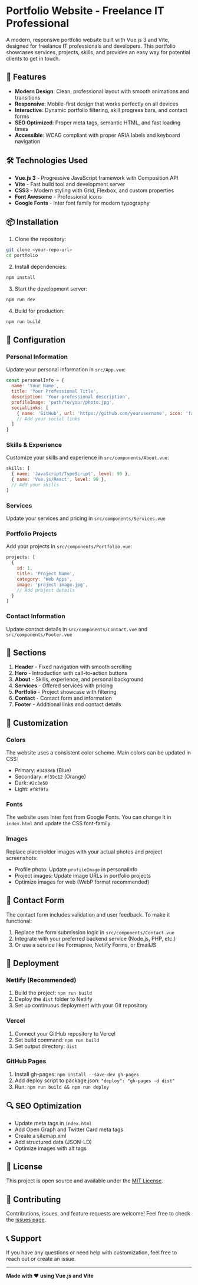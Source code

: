 # Portfolio Website - Freelance IT Professional

A modern, responsive portfolio website built with Vue.js 3 and Vite, designed for freelance IT professionals and developers. This portfolio showcases services, projects, skills, and provides an easy way for potential clients to get in touch.

## 🌟 Features

- **Modern Design**: Clean, professional layout with smooth animations and transitions
- **Responsive**: Mobile-first design that works perfectly on all devices
- **Interactive**: Dynamic portfolio filtering, skill progress bars, and contact forms
- **SEO Optimized**: Proper meta tags, semantic HTML, and fast loading times
- **Accessible**: WCAG compliant with proper ARIA labels and keyboard navigation

## 🛠️ Technologies Used

- **Vue.js 3** - Progressive JavaScript framework with Composition API
- **Vite** - Fast build tool and development server
- **CSS3** - Modern styling with Grid, Flexbox, and custom properties
- **Font Awesome** - Professional icons
- **Google Fonts** - Inter font family for modern typography

## 📦 Installation

1. Clone the repository:
```bash
git clone <your-repo-url>
cd portfolio
```

2. Install dependencies:
```bash
npm install
```

3. Start the development server:
```bash
npm run dev
```

4. Build for production:
```bash
npm run build
```

## 🔧 Configuration

### Personal Information
Update your personal information in `src/App.vue`:

```javascript
const personalInfo = {
  name: 'Your Name',
  title: 'Your Professional Title',
  description: 'Your professional description',
  profileImage: 'path/to/your/photo.jpg',
  socialLinks: [
    { name: 'GitHub', url: 'https://github.com/yourusername', icon: 'fab fa-github' },
    // Add your social links
  ]
}
```

### Skills & Experience
Customize your skills and experience in `src/components/About.vue`:

```javascript
skills: [
  { name: 'JavaScript/TypeScript', level: 95 },
  { name: 'Vue.js/React', level: 90 },
  // Add your skills
]
```

### Services
Update your services and pricing in `src/components/Services.vue`

### Portfolio Projects
Add your projects in `src/components/Portfolio.vue`:

```javascript
projects: [
  {
    id: 1,
    title: 'Project Name',
    category: 'Web Apps',
    image: 'project-image.jpg',
    // Add project details
  }
]
```

### Contact Information
Update contact details in `src/components/Contact.vue` and `src/components/Footer.vue`

## 📱 Sections

1. **Header** - Fixed navigation with smooth scrolling
2. **Hero** - Introduction with call-to-action buttons
3. **About** - Skills, experience, and personal background
4. **Services** - Offered services with pricing
5. **Portfolio** - Project showcase with filtering
6. **Contact** - Contact form and information
7. **Footer** - Additional links and contact details

## 🎨 Customization

### Colors
The website uses a consistent color scheme. Main colors can be updated in CSS:

- Primary: `#3498db` (Blue)
- Secondary: `#f39c12` (Orange)
- Dark: `#2c3e50`
- Light: `#f8f9fa`

### Fonts
The website uses Inter font from Google Fonts. You can change it in `index.html` and update the CSS font-family.

### Images
Replace placeholder images with your actual photos and project screenshots:

- Profile photo: Update `profileImage` in personalInfo
- Project images: Update image URLs in portfolio projects
- Optimize images for web (WebP format recommended)

## 📧 Contact Form

The contact form includes validation and user feedback. To make it functional:

1. Replace the form submission logic in `src/components/Contact.vue`
2. Integrate with your preferred backend service (Node.js, PHP, etc.)
3. Or use a service like Formspree, Netlify Forms, or EmailJS

## 🚀 Deployment

### Netlify (Recommended)
1. Build the project: `npm run build`
2. Deploy the `dist` folder to Netlify
3. Set up continuous deployment with your Git repository

### Vercel
1. Connect your GitHub repository to Vercel
2. Set build command: `npm run build`
3. Set output directory: `dist`

### GitHub Pages
1. Install gh-pages: `npm install --save-dev gh-pages`
2. Add deploy script to package.json: `"deploy": "gh-pages -d dist"`
3. Run: `npm run build && npm run deploy`

## 🔍 SEO Optimization

- Update meta tags in `index.html`
- Add Open Graph and Twitter Card meta tags
- Create a sitemap.xml
- Add structured data (JSON-LD)
- Optimize images with alt tags

## 📄 License

This project is open source and available under the [MIT License](LICENSE).

## 🤝 Contributing

Contributions, issues, and feature requests are welcome! Feel free to check the [issues page](../../issues).

## 📞 Support

If you have any questions or need help with customization, feel free to reach out or create an issue.

---

**Made with ❤️ using Vue.js and Vite**
